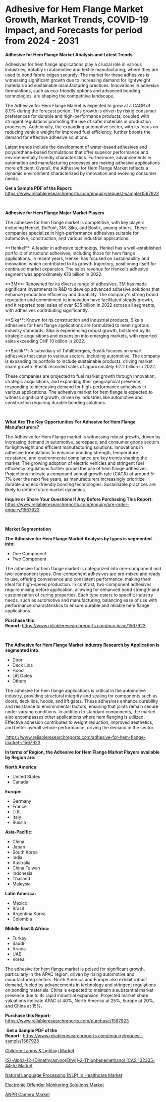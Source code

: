 <p><h1>Adhesive for Hem Flange Market Growth, Market Trends, COVID-19 Impact, and Forecasts for period from 2024 - 2031</h1></p><p><strong>Adhesive for Hem Flange Market Analysis and Latest Trends</strong></p>
<p><p>Adhesives for hem flange applications play a crucial role in various industries, notably in automotive and textile manufacturing, where they are used to bond fabric edges securely. The market for these adhesives is witnessing significant growth due to increasing demand for lightweight materials and sustainable manufacturing practices. Innovations in adhesive formulations, such as eco-friendly options and advanced bonding technologies, are shaping the competitive landscape.</p><p>The Adhesive for Hem Flange Market is expected to grow at a CAGR of 8.9% during the forecast period. This growth is driven by rising consumer preferences for durable and high-performance products, coupled with stringent regulations promoting the use of safer materials in production processes. Additionally, the expanding automotive sector, with its focus on reducing vehicle weight for improved fuel efficiency, further boosts the demand for effective adhesive solutions.</p><p>Latest trends include the development of water-based adhesives and polyurethane-based formulations that offer superior performance and environmentally friendly characteristics. Furthermore, advancements in automation and manufacturing processes are making adhesive applications more efficient. Overall, the Adhesive for Hem Flange Market reflects a dynamic environment characterized by innovation and evolving consumer needs.</p></p>
<p><strong>Get a Sample PDF of the Report:&nbsp;</strong> <a href="https://www.reliableresearchreports.com/enquiry/request-sample/1567923">https://www.reliableresearchreports.com/enquiry/request-sample/1567923</a></p>
<p>&nbsp;</p>
<p><strong>Adhesive for Hem Flange Major Market Players</strong></p>
<p><p>The adhesive for hem flange market is competitive, with key players including Henkel, DuPont, 3M, Sika, and Bostik, among others. These companies specialize in high-performance adhesives suitable for automotive, construction, and various industrial applications.</p><p>**Henkel**: A leader in adhesive technology, Henkel has a well-established portfolio of structural adhesives, including those for hem flange applications. In recent years, Henkel has focused on sustainability and innovation, which contributed to its growth trajectory, positioning itself for continued market expansion. The sales revenue for Henkel’s adhesive segment was approximately €10 billion in 2022.</p><p>**3M**: Renowned for its diverse range of adhesives, 3M has made significant investments in R&D to develop advanced adhesive solutions that enhance production efficiency and durability. The company's strong brand reputation and commitment to innovation have facilitated steady growth, and it reported total sales of over $35 billion in 2022 across all segments, with adhesives contributing significantly.</p><p>**Sika**: Known for its construction and industrial products, Sika's adhesives for hem flange applications are formulated to meet rigorous industry standards. Sika is experiencing robust growth, bolstered by its strategic acquisitions and expansion into emerging markets, with reported sales exceeding CHF 10 billion in 2022.</p><p>**Bostik**: A subsidiary of TotalEnergies, Bostik focuses on smart adhesives that cater to various sectors, including automotive. The company is expanding its portfolio to include sustainable products, driving market share growth. Bostik recorded sales of approximately €2.2 billion in 2022.</p><p>These companies are projected to fuel market growth through innovation, strategic acquisitions, and expanding their geographical presence, responding to increasing demand for high-performance adhesives in various applications. The adhesive market for hem flange is expected to witness significant growth, driven by industries like automotive and construction requiring durable bonding solutions.</p></p>
<p>&nbsp;</p>
<p><strong>What Are The Key Opportunities For Adhesive for Hem Flange Manufacturers?</strong></p>
<p><p>The Adhesive for Hem Flange market is witnessing robust growth, driven by increasing demand in automotive, aerospace, and consumer goods sectors for lightweight and efficient manufacturing solutions. Innovations in adhesive formulations to enhance bonding strength, temperature resistance, and environmental compliance are key trends shaping the market. The growing adoption of electric vehicles and stringent fuel efficiency regulations further propel the use of hem flange adhesives. Projections indicate a compound annual growth rate (CAGR) of around 5-7% over the next five years, as manufacturers increasingly prioritize durable and eco-friendly bonding technologies. Sustainable practices are likely to define future market dynamics.</p></p>
<p><strong>Inquire or Share Your Questions If Any Before Purchasing This Report:</strong> <a href="https://www.reliableresearchreports.com/enquiry/pre-order-enquiry/1567923">https://www.reliableresearchreports.com/enquiry/pre-order-enquiry/1567923</a></p>
<p>&nbsp;</p>
<p><strong>Market Segmentation</strong></p>
<p><strong>The Adhesive for Hem Flange Market Analysis by types is segmented into:</strong></p>
<p><ul><li>One Component</li><li>Two Component</li></ul></p>
<p><p>The adhesive for hem flange market is categorized into one-component and two-component types. One-component adhesives are pre-mixed and ready to use, offering convenience and consistent performance, making them ideal for high-speed production. In contrast, two-component adhesives require mixing before application, allowing for enhanced bond strength and customization of curing properties. Each type caters to specific industry needs, such as automotive and manufacturing, balancing ease of use with performance characteristics to ensure durable and reliable hem flange applications.</p></p>
<p><strong>Purchase this Report:&nbsp;</strong><a href="https://www.reliableresearchreports.com/purchase/1567923">https://www.reliableresearchreports.com/purchase/1567923</a></p>
<p>&nbsp;</p>
<p><strong>The Adhesive for Hem Flange Market Industry Research by Application is segmented into:</strong></p>
<p><ul><li>Door</li><li>Deck Lids</li><li>Hood</li><li>Lift Gates</li><li>Others</li></ul></p>
<p><p>The adhesive for hem flange applications is critical in the automotive industry, providing structural integrity and sealing for components such as doors, deck lids, hoods, and lift gates. These adhesives enhance durability and resistance to environmental factors, ensuring that joints remain secure under varying conditions. In addition to standard components, the market also encompasses other applications where hem flanging is utilized. Effective adhesion contributes to weight reduction, improved aesthetics, and better overall vehicle performance, driving the demand in the sector.</p></p>
<p><a href="https://www.reliableresearchreports.com/adhesive-for-hem-flange-market-r1567923">&nbsp;https://www.reliableresearchreports.com/adhesive-for-hem-flange-market-r1567923</a></p>
<p><strong>In terms of Region, the Adhesive for Hem Flange Market Players available by Region are:</strong></p>
<p>
    <p> <strong> North America: </strong>
        <ul>
            <li>United States</li>
            <li>Canada</li>
        </ul>
        </p> 
    <p> <strong> Europe: </strong>
        <ul>
            <li>Germany</li>
            <li>France</li>
            <li>U.K.</li>
            <li>Italy</li>
            <li>Russia</li>
        </ul>
        </p> 
    <p> <strong> Asia-Pacific: </strong>
        <ul>
            <li>China</li>
            <li>Japan</li>
            <li>South Korea</li>
            <li>India</li>
            <li>Australia</li>
            <li>China Taiwan</li>
            <li>Indonesia</li>
            <li>Thailand</li>
            <li>Malaysia</li>
        </ul>
        </p> 
    <p> <strong> Latin America: </strong>
        <ul>
            <li>Mexico</li>
            <li>Brazil</li>
            <li>Argentina Korea</li>
            <li>Colombia</li>
        </ul>
        </p> 
    <p> <strong> Middle East & Africa: </strong>
        <ul>
            <li>Turkey</li>
            <li>Saudi</li>
            <li>Arabia</li>
            <li>UAE</li>
            <li>Korea</li>
        </ul>
    </p>
    </p>
<p><p>The adhesive for hem flange market is poised for significant growth, particularly in the APAC region, driven by rising automotive and manufacturing sectors. North America and Europe also exhibit robust demand, fueled by advancements in technology and stringent regulations on bonding materials. China is expected to maintain a substantial market presence due to its rapid industrial expansion. Projected market share valuations indicate APAC at 40%, North America at 25%, Europe at 20%, and China at 15%.</p></p>
<p><strong>Purchase this Report: </strong><a href="https://www.reliableresearchreports.com/purchase/1567923">https://www.reliableresearchreports.com/purchase/1567923</a></p>
<p>&nbsp;<strong>Get a Sample PDF of the Report:&nbsp;&nbsp;</strong><a href="https://www.reliableresearchreports.com/enquiry/request-sample/1567923">https://www.reliableresearchreports.com/enquiry/request-sample/1567923</a></p>
<p><strong></strong></p>
<p><p><a href="https://github.com/angelajermaine/Market-Research-Report-List-5/blob/main/children-lamps-lighting-market.md">Children Lamps & Lighting Market</a></p><p><a href="https://github.com/NargisHussain432/Market-Research-Report-List-1/blob/main/s-alpha-2-dimethylaminoethyl-2-thiophenemethanol-cas-132335-44-5-market.md">(S)-Alpha-[2-(Dimethylamino)Ethyl]-2-Thiophenemethanol (CAS 132335-44-5) Market</a></p><p><a href="https://medium.com/@margeareen654/natural-language-processing-nlp-in-healthcare-market-emerging-trends-and-future-prospects-for-881c2a0ce9ce">Natural Language Processing (NLP) in Healthcare Market</a></p><p><a href="https://issuu.com/reportprime-2/docs/electronic-offender-monitoring-solu_33c6bfb076f136">Electronic Offender Monitoring Solutions Market</a></p><p><a href="https://www.linkedin.com/pulse/emerging-opportunities-challenges-global-anpr-camera-market-ml8ee?trackingId=WKCnGI3bT6%2BEljgFP91%2BoQ%3D%3D">ANPR Camera Market</a></p></p>